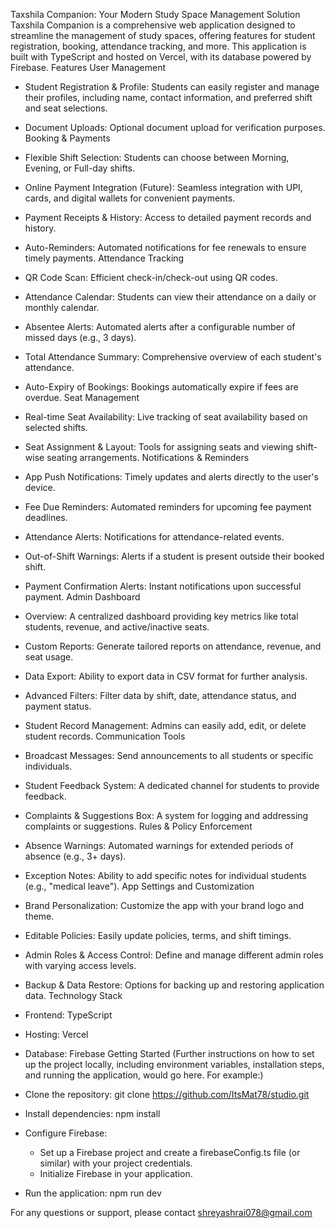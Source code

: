 Taxshila Companion: Your Modern Study Space Management Solution
Taxshila Companion is a comprehensive web application designed to streamline the management of study spaces, offering features for student registration, booking, attendance tracking, and more. This application is built with TypeScript and hosted on Vercel, with its database powered by Firebase.
Features
User Management
 * Student Registration & Profile: Students can easily register and manage their profiles, including name, contact information, and preferred shift and seat selections.
 * Document Uploads: Optional document upload for verification purposes.
Booking & Payments
 * Flexible Shift Selection: Students can choose between Morning, Evening, or Full-day shifts.
 * Online Payment Integration (Future): Seamless integration with UPI, cards, and digital wallets for convenient payments.
 * Payment Receipts & History: Access to detailed payment records and history.
 * Auto-Reminders: Automated notifications for fee renewals to ensure timely payments.
Attendance Tracking
 * QR Code Scan: Efficient check-in/check-out using QR codes.
 * Attendance Calendar: Students can view their attendance on a daily or monthly calendar.
 * Absentee Alerts: Automated alerts after a configurable number of missed days (e.g., 3 days).
 * Total Attendance Summary: Comprehensive overview of each student's attendance.
 * Auto-Expiry of Bookings: Bookings automatically expire if fees are overdue.
Seat Management
 * Real-time Seat Availability: Live tracking of seat availability based on selected shifts.
 * Seat Assignment & Layout: Tools for assigning seats and viewing shift-wise seating arrangements.
Notifications & Reminders
 * App Push Notifications: Timely updates and alerts directly to the user's device.
 * Fee Due Reminders: Automated reminders for upcoming fee payment deadlines.
 * Attendance Alerts: Notifications for attendance-related events.
 * Out-of-Shift Warnings: Alerts if a student is present outside their booked shift.
 * Payment Confirmation Alerts: Instant notifications upon successful payment.
Admin Dashboard
 * Overview: A centralized dashboard providing key metrics like total students, revenue, and active/inactive seats.
 * Custom Reports: Generate tailored reports on attendance, revenue, and seat usage.
 * Data Export: Ability to export data in CSV format for further analysis.
 * Advanced Filters: Filter data by shift, date, attendance status, and payment status.
 * Student Record Management: Admins can easily add, edit, or delete student records.
Communication Tools
 * Broadcast Messages: Send announcements to all students or specific individuals.
 * Student Feedback System: A dedicated channel for students to provide feedback.
 * Complaints & Suggestions Box: A system for logging and addressing complaints or suggestions.
Rules & Policy Enforcement
 * Absence Warnings: Automated warnings for extended periods of absence (e.g., 3+ days).
 * Exception Notes: Ability to add specific notes for individual students (e.g., "medical leave").
App Settings and Customization
 * Brand Personalization: Customize the app with your brand logo and theme.
 * Editable Policies: Easily update policies, terms, and shift timings.
 * Admin Roles & Access Control: Define and manage different admin roles with varying access levels.
 * Backup & Data Restore: Options for backing up and restoring application data.
Technology Stack
 * Frontend: TypeScript
 * Hosting: Vercel
 * Database: Firebase
Getting Started
(Further instructions on how to set up the project locally, including environment variables, installation steps, and running the application, would go here. For example:)
 * Clone the repository:
   git clone https://github.com/ItsMat78/studio.git

 * Install dependencies:
   npm install

 * Configure Firebase:
   * Set up a Firebase project and create a firebaseConfig.ts file (or similar) with your project credentials.
   * Initialize Firebase in your application.
 * Run the application:
   npm run dev


For any questions or support, please contact shreyashrai078@gmail.com 
